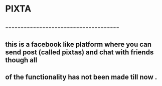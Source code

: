 # PIXTA
## -------------------------------------
## this is a facebook like platform where you can send post (called pixtas) and chat with friends though all
## of the functionality has not been made till now .
